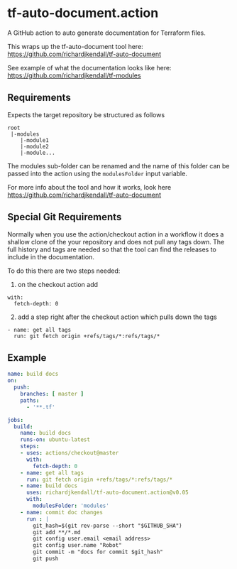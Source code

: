 # tf-auto-document.action
A GitHub action to auto generate documentation for Terraform files.

This wraps up the tf-auto-document tool here: https://github.com/richardjkendall/tf-auto-document

See example of what the documentation looks like here: https://github.com/richardjkendall/tf-modules

## Requirements

Expects the target repository be structured as follows

```
root
 |-modules
    |-module1
    |-module2
    |-module...
```

The modules sub-folder can be renamed and the name of this folder can be passed into the action using the ``modulesFolder`` input variable.

For more info about the tool and how it works, look here https://github.com/richardjkendall/tf-auto-document

## Special Git Requirements

Normally when you use the action/checkout action in a workflow it does a shallow clone of the your repository and does not pull any tags down.  The full history and tags are needed so that the tool can find the releases to include in the documentation.

To do this there are two steps needed:

1. on the checkout action add 

```
with:
  fetch-depth: 0
```

2. add a step right after the checkout action which pulls down the tags

```
- name: get all tags
  run: git fetch origin +refs/tags/*:refs/tags/*
```

## Example

```yaml
name: build docs
on:
  push:
    branches: [ master ]
    paths:
      - '**.tf'

jobs:
  build:
    name: build docs
    runs-on: ubuntu-latest
    steps:
    - uses: actions/checkout@master
      with:
        fetch-depth: 0
    - name: get all tags
      run: git fetch origin +refs/tags/*:refs/tags/*
    - name: build docs
      uses: richardjkendall/tf-auto-document.action@v0.05
      with:
        modulesFolder: 'modules'
    - name: commit doc changes
      run : |
        git_hash=$(git rev-parse --short "$GITHUB_SHA")
        git add **/*.md
        git config user.email <email address>
        git config user.name "Robot"
        git commit -m "docs for commit $git_hash"
        git push
```
